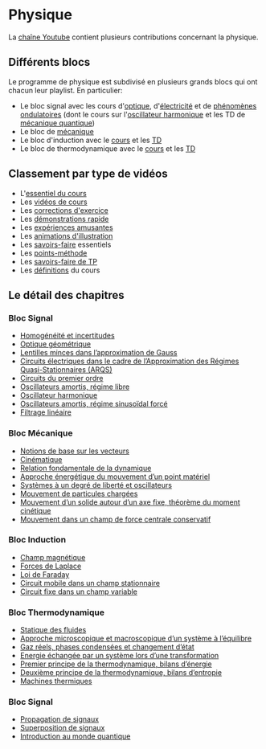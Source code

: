 # Physique

La [chaîne Youtube](https://www.youtube.com/c/JeanJulienFleck) contient
plusieurs contributions concernant la physique. 

## Différents blocs

Le programme de physique est subdivisé en plusieurs grands blocs qui ont 
chacun leur playlist. En particulier:
* Le bloc signal avec les cours d'[optique](https://youtube.com/playlist?list=PLEABsk5Xlyk4JZAYGw1bnjIUaMJqAd0rl), d'[électricité](https://youtube.com/playlist?list=PLEABsk5Xlyk4I4WWw6vbkMBd_m_Dx4sv1) et de [phénomènes ondulatoires](https://youtube.com/playlist?list=PLEABsk5Xlyk6Q82qy-EAcVXlcnyrQ1-uj) (dont le cours sur l'[oscillateur harmonique](https://youtube.com/playlist?list=PLEABsk5Xlyk7bLoHb0aPJQ5MGWVMe6GiU) et les TD de [mécanique quantique](https://youtube.com/playlist?list=PLEABsk5Xlyk4eIhKGvkYQEqPXGcDTdriw))
* Le bloc de [mécanique](https://youtube.com/playlist?list=PLEABsk5Xlyk5Aq2E38P_fdQGfQ6Fu6D0V)
* Le bloc d'induction avec le [cours](https://youtube.com/playlist?list=PLEABsk5Xlyk6r8_7CTmoWGci81U6xMFxG) et les [TD](https://youtube.com/playlist?list=PLEABsk5Xlyk7oeDyQQhOLRFAvknibb7so)
* Le bloc de thermodynamique avec le [cours](https://youtube.com/playlist?list=PLEABsk5Xlyk6r8_7CTmoWGci81U6xMFxG) et les [TD](https://youtube.com/playlist?list=PLEABsk5Xlyk606nCvG1XJ1oIHkCPUCp6-)

## Classement par type de vidéos

* L'[essentiel du cours](Physique/Essentiel.html)
* Les [vidéos de cours](Physique/Cours.html)
* Les [corrections d'exercice](Physique/TD.html)
* Les [démonstrations rapide](Physique/DiaN.html)
* Les [expériences amusantes](Physique/Expériences.html)
* Les [animations d'illustration](Physique/Animations.html)
* Les [savoirs-faire](Physique/Savoir-faire.html) essentiels
* Les [points-méthode](Physique/PM.html)
* Les [savoirs-faire de TP](Physique/TP.html)
* Les [définitions](Physique/Pardef.html) du cours

## Le détail des chapitres




### Bloc Signal

* [Homogénéité et incertitudes](Physique/S0.html) 
* [Optique géométrique](Physique/S1.html) 
* [Lentilles minces dans l’approximation de Gauss](Physique/S2.html) 
* [Circuits électriques dans le cadre de l’Approximation des Régimes Quasi-Stationnaires (ARQS)](Physique/S3.html) 
* [Circuits du premier ordre](Physique/S4.html) 
* [Oscillateurs amortis, régime libre](Physique/S5.html) 
* [Oscillateur harmonique](Physique/S6.html) 
* [Oscillateurs amortis, régime sinusoïdal forcé](Physique/S7.html) 
* [Filtrage linéaire](Physique/S8.html) 


### Bloc Mécanique

* [Notions de base sur les vecteurs](Physique/M0.html) 
* [Cinématique](Physique/M1.html) 
* [Relation fondamentale de la dynamique](Physique/M2.html) 
* [Approche énergétique du mouvement d’un point matériel](Physique/M3.html) 
* [Systèmes à un degré de liberté et oscillateurs](Physique/M4.html) 
* [Mouvement de particules chargées](Physique/M5.html) 
* [Mouvement d’un solide autour d’un axe fixe, théorème du moment cinétique](Physique/M6.html) 
* [Mouvement dans un champ de force centrale conservatif](Physique/M7.html) 


### Bloc Induction

* [Champ magnétique](Physique/I1.html) 
* [Forces de Laplace](Physique/I2.html) 
* [Loi de Faraday](Physique/I3.html) 
* [Circuit mobile dans un champ stationnaire](Physique/I4.html) 
* [Circuit fixe dans un champ variable ](Physique/I5.html) 


### Bloc Thermodynamique

* [Statique des fluides](Physique/T0.html) 
* [Approche microscopique et macroscopique d’un système à l’équilibre](Physique/T1.html) 
* [Gaz réels, phases condensées et changement d’état](Physique/T2.html) 
* [Energie échangée par un système lors d’une transformation](Physique/T3.html) 
* [Premier principe de la thermodynamique, bilans d’énergie](Physique/T4.html) 
* [Deuxième principe de la thermodynamique, bilans d’entropie](Physique/T5.html) 
* [Machines thermiques](Physique/T6.html) 


### Bloc Signal

* [Propagation de signaux](Physique/S9.html) 
* [Superposition de signaux](Physique/S10.html) 
* [Introduction au monde quantique](Physique/S11.html) 


